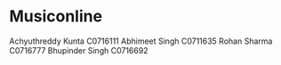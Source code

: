 # Musiconline
Achyuthreddy Kunta  C0716111
Abhimeet     Singh  C0711635
Rohan        Sharma C0716777
Bhupinder    Singh  C0716692
